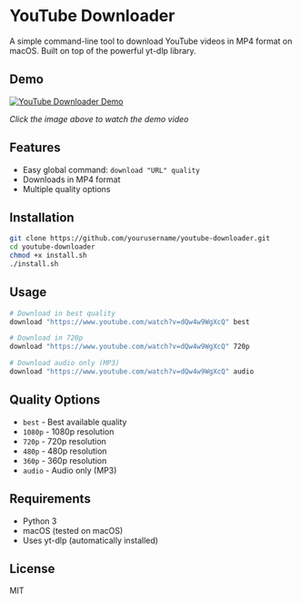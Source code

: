 # YouTube Downloader

A simple command-line tool to download YouTube videos in MP4 format on macOS. Built on top of the powerful yt-dlp library.

## Demo

[![YouTube Downloader Demo](https://img.youtube.com/vi/-61HvJnUu4I/0.jpg)](https://www.youtube.com/watch?v=-61HvJnUu4I)

*Click the image above to watch the demo video*

## Features

- Easy global command: `download "URL" quality`
- Downloads in MP4 format
- Multiple quality options

## Installation

```bash
git clone https://github.com/yourusername/youtube-downloader.git
cd youtube-downloader
chmod +x install.sh
./install.sh
```

## Usage

```bash
# Download in best quality
download "https://www.youtube.com/watch?v=dQw4w9WgXcQ" best

# Download in 720p
download "https://www.youtube.com/watch?v=dQw4w9WgXcQ" 720p

# Download audio only (MP3)
download "https://www.youtube.com/watch?v=dQw4w9WgXcQ" audio
```

## Quality Options

- `best` - Best available quality
- `1080p` - 1080p resolution
- `720p` - 720p resolution
- `480p` - 480p resolution
- `360p` - 360p resolution
- `audio` - Audio only (MP3)

## Requirements

- Python 3
- macOS (tested on macOS)
- Uses yt-dlp (automatically installed)

## License

MIT